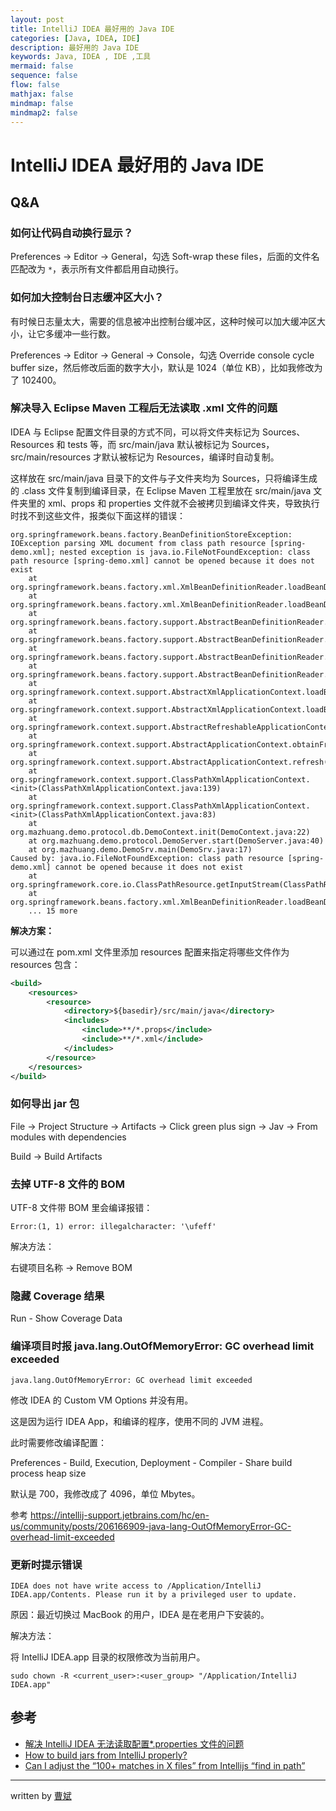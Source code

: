 ```yaml
---
layout: post
title: IntelliJ IDEA 最好用的 Java IDE
categories: [Java, IDEA, IDE]
description: 最好用的 Java IDE
keywords: Java, IDEA , IDE ,工具
mermaid: false
sequence: false
flow: false
mathjax: false
mindmap: false
mindmap2: false
---
```


# IntelliJ IDEA 最好用的 Java IDE

## Q&A

### 如何让代码自动换行显示？

Preferences -> Editor -> General，勾选 Soft-wrap these files，后面的文件名匹配改为 `*`，表示所有文件都启用自动换行。

### 如何加大控制台日志缓冲区大小？

有时候日志量太大，需要的信息被冲出控制台缓冲区，这种时候可以加大缓冲区大小，让它多缓冲一些行数。

Preferences -> Editor -> General -> Console，勾选 Override console cycle buffer size，然后修改后面的数字大小，默认是 1024（单位 KB），比如我修改为了 102400。

### 解决导入 Eclipse Maven 工程后无法读取 .xml 文件的问题

IDEA 与 Eclipse 配置文件目录的方式不同，可以将文件夹标记为 Sources、Resources 和 tests 等，而 src/main/java 默认被标记为 Sources，src/main/resources 才默认被标记为 Resources，编译时自动复制。

这样放在 src/main/java 目录下的文件与子文件夹均为 Sources，只将编译生成的 .class 文件复制到编译目录，在 Eclipse Maven 工程里放在 src/main/java 文件夹里的 xml、props 和 properties 文件就不会被拷贝到编译文件夹，导致执行时找不到这些文件，报类似下面这样的错误：

```
org.springframework.beans.factory.BeanDefinitionStoreException: IOException parsing XML document from class path resource [spring-demo.xml]; nested exception is java.io.FileNotFoundException: class path resource [spring-demo.xml] cannot be opened because it does not exist
	at org.springframework.beans.factory.xml.XmlBeanDefinitionReader.loadBeanDefinitions(XmlBeanDefinitionReader.java:343)
	at org.springframework.beans.factory.xml.XmlBeanDefinitionReader.loadBeanDefinitions(XmlBeanDefinitionReader.java:303)
	at org.springframework.beans.factory.support.AbstractBeanDefinitionReader.loadBeanDefinitions(AbstractBeanDefinitionReader.java:180)
	at org.springframework.beans.factory.support.AbstractBeanDefinitionReader.loadBeanDefinitions(AbstractBeanDefinitionReader.java:216)
	at org.springframework.beans.factory.support.AbstractBeanDefinitionReader.loadBeanDefinitions(AbstractBeanDefinitionReader.java:187)
	at org.springframework.beans.factory.support.AbstractBeanDefinitionReader.loadBeanDefinitions(AbstractBeanDefinitionReader.java:251)
	at org.springframework.context.support.AbstractXmlApplicationContext.loadBeanDefinitions(AbstractXmlApplicationContext.java:127)
	at org.springframework.context.support.AbstractXmlApplicationContext.loadBeanDefinitions(AbstractXmlApplicationContext.java:93)
	at org.springframework.context.support.AbstractRefreshableApplicationContext.refreshBeanFactory(AbstractRefreshableApplicationContext.java:129)
	at org.springframework.context.support.AbstractApplicationContext.obtainFreshBeanFactory(AbstractApplicationContext.java:540)
	at org.springframework.context.support.AbstractApplicationContext.refresh(AbstractApplicationContext.java:454)
	at org.springframework.context.support.ClassPathXmlApplicationContext.<init>(ClassPathXmlApplicationContext.java:139)
	at org.springframework.context.support.ClassPathXmlApplicationContext.<init>(ClassPathXmlApplicationContext.java:83)
	at org.mazhuang.demo.protocol.db.DemoContext.init(DemoContext.java:22)
	at org.mazhuang.demo.protocol.DemoServer.start(DemoServer.java:40)
	at org.mazhuang.demo.DemoSrv.main(DemoSrv.java:17)
Caused by: java.io.FileNotFoundException: class path resource [spring-demo.xml] cannot be opened because it does not exist
	at org.springframework.core.io.ClassPathResource.getInputStream(ClassPathResource.java:158)
	at org.springframework.beans.factory.xml.XmlBeanDefinitionReader.loadBeanDefinitions(XmlBeanDefinitionReader.java:329)
	... 15 more
```

**解决方案：**

可以通过在 pom.xml 文件里添加 resources 配置来指定将哪些文件作为 resources 包含：

```xml
<build>
    <resources>
        <resource>
            <directory>${basedir}/src/main/java</directory>
            <includes>
                <include>**/*.props</include>
                <include>**/*.xml</include>
            </includes>
        </resource>
    </resources>
</build>
```

### 如何导出 jar 包

File -> Project Structure -> Artifacts -> Click green plus sign -> Jav -> From modules with dependencies

Build -> Build Artifacts

### 去掉 UTF-8 文件的 BOM

UTF-8 文件带 BOM 里会编译报错：

```
Error:(1, 1) error: illegalcharacter: '\ufeff'
```

解决方法：

右键项目名称 -> Remove BOM

### 隐藏 Coverage 结果

Run - Show Coverage Data

### 编译项目时报 java.lang.OutOfMemoryError: GC overhead limit exceeded

```
java.lang.OutOfMemoryError: GC overhead limit exceeded
```

修改 IDEA 的 Custom VM Options 并没有用。

这是因为运行 IDEA App，和编译的程序，使用不同的 JVM 进程。

此时需要修改编译配置：

Preferences - Build, Execution, Deployment - Compiler - Share build process heap size

默认是 700，我修改成了 4096，单位 Mbytes。

参考 <https://intellij-support.jetbrains.com/hc/en-us/community/posts/206166909-java-lang-OutOfMemoryError-GC-overhead-limit-exceeded>

### 更新时提示错误

```
IDEA does not have write access to /Application/IntelliJ IDEA.app/Contents. Please run it by a privileged user to update.
```

原因：最近切换过 MacBook 的用户，IDEA 是在老用户下安装的。

解决方法：

将 IntelliJ IDEA.app 目录的权限修改为当前用户。

```
sudo chown -R <current_user>:<user_group> "/Application/IntelliJ IDEA.app"
```

## 参考

- [解决 IntelliJ IDEA 无法读取配置\*.properties 文件的问题](http://www.cnblogs.com/zqr99/p/7642712.html)
- [How to build jars from IntelliJ properly?](https://stackoverflow.com/questions/1082580/how-to-build-jars-from-intellij-properly)
- [Can I adjust the “100+ matches in X files” from Intellijs “find in path”](https://stackoverflow.com/questions/44803519/can-i-adjust-the-100-matches-in-x-files-from-intellijs-find-in-path)

---

written by [曹斌](https://github.com/AaaBinfinity)
